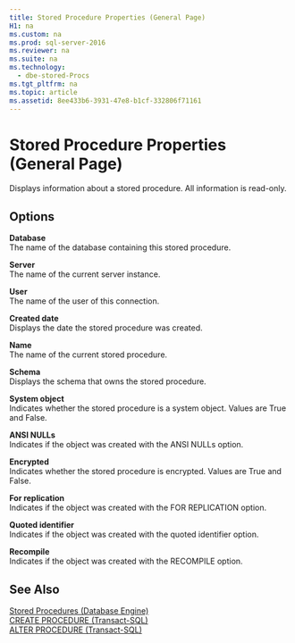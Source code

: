 ```yaml
---
title: Stored Procedure Properties (General Page)
H1: na
ms.custom: na
ms.prod: sql-server-2016
ms.reviewer: na
ms.suite: na
ms.technology: 
  - dbe-stored-Procs
ms.tgt_pltfrm: na
ms.topic: article
ms.assetid: 8ee433b6-3931-47e8-b1cf-332806f71161
---
```

# Stored Procedure Properties (General Page)
  Displays information about a stored procedure. All information is read\-only.  
  
## Options  
 **Database**  
 The name of the database containing this stored procedure.  
  
 **Server**  
 The name of the current server instance.  
  
 **User**  
 The name of the user of this connection.  
  
 **Created date**  
 Displays the date the stored procedure was created.  
  
 **Name**  
 The name of the current stored procedure.  
  
 **Schema**  
 Displays the schema that owns the stored procedure.  
  
 **System object**  
 Indicates whether the stored procedure is a system object. Values are True and False.  
  
 **ANSI NULLs**  
 Indicates if the object was created with the ANSI NULLs option.  
  
 **Encrypted**  
 Indicates whether the stored procedure is encrypted. Values are True and False.  
  
 **For replication**  
 Indicates if the object was created with the FOR REPLICATION option.  
  
 **Quoted identifier**  
 Indicates if the object was created with the quoted identifier option.  
  
 **Recompile**  
 Indicates if the object was created with the RECOMPILE option.  
  
## See Also  
 [Stored Procedures &#40;Database Engine&#41;](../../Topics/TopicNameNotContainA/Stored-Procedures--Database-Engine-.md)   
 [CREATE PROCEDURE &#40;Transact-SQL&#41;](../Topic/CREATE%20PROCEDURE%20\(Transact-SQL\).md)   
 [ALTER PROCEDURE &#40;Transact-SQL&#41;](../Topic/ALTER%20PROCEDURE%20\(Transact-SQL\).md)  
  
  